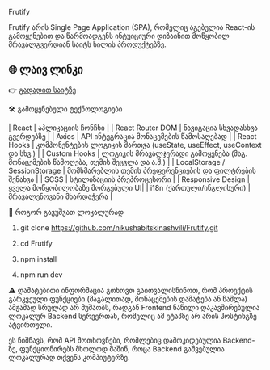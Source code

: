  Frutify

 Frutify არის Single Page Application (SPA), რომელიც აგებულია React-ის გამოყენებით და წარმოადგენს ინტუიციური დიზაინით მოწყობილ მრავალგვერდიან საიტს ხილის პროდუქტებზე.


 

 ## 🌐 ლაივ ლინკი
👉 [გადადით საიტზე](https://resplendent-selkie-6d67ce.netlify.app/)

🛠 გამოყენებული ტექნოლოგიები

| React | აპლიკაციის ჩონჩხი |
| React Router DOM | ნავიგაცია სხვადასხვა გვერდებზე |
| Axios | API ინტეგრაცია მონაცემების წამოსაღებად |
| React Hooks | კომპონენტების ლოგიკის მართვა (useState, useEffect, useContext და სხვ.) |
| Custom Hooks | ლოგიკის მრავალჯერადი გამოყენება (მაგ. მონაცემების წამოღება, თემის შეცვლა და ა.შ.) |
| LocalStorage / SessionStorage | მომხმარებლის თემის პრეფერენციების და ფილტრების შენახვა |
| SCSS | სტილიზაციის პრეპროცესორი |
| Responsive Design | ყველა მოწყობილობაზე მორგებული UI|
| i18n (ქართული/ინგლისური) | მრავალენოვანი მხარდაჭერა |



🚀 როგორ გავუშვათ ლოკალურად

1. git clone https://github.com/nikushabitskinashvili/Frutify.git

2. cd Frutify

3. npm install

4. npm run dev


⚠️ დამატებითი ინფორმაცია
გთხოვთ გაითვალისწინოთ, რომ პროექტის გარკვეული ფუნქციები (მაგალითად, მონაცემების დამატება ან წაშლა) ამჟამად სრულად არ მუშაობს, რადგან Frontend ნაწილი დაკავშირებულია ლოკალურ Backend სერვერთან, რომელიც ამ ეტაპზე არ არის ჰოსტინგზე ატვირთული.

ეს ნიშნავს, რომ API მოთხოვნები, რომლებიც დამოკიდებულია Backend-ზე, ფუნქციონირებს მხოლოდ მაშინ, როცა Backend გაშვებულია ლოკალურად თქვენს კომპიუტერზე.

